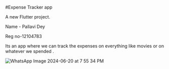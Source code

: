 #Expense Tracker app

A new Flutter project.


Name - Pallavi Dey

Reg no-12104783

Its an app where we can track the expenses on everything like movies or on whatever we spended .

![WhatsApp Image 2024-06-20 at 7 55 34 PM](https://github.com/user-attachments/assets/85dd7683-9e14-40cd-b636-87025d30e513)
